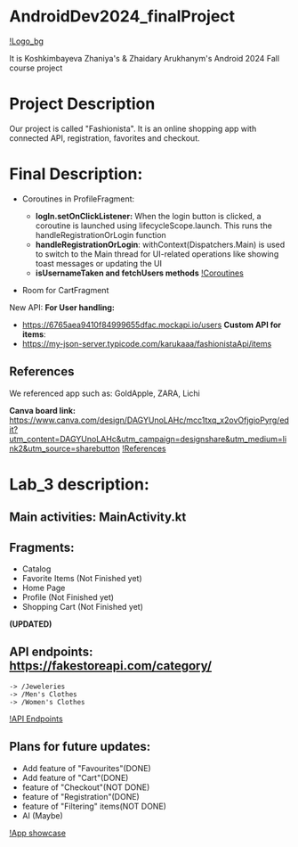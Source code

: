 # AndroidDev2024_finalProject
[!Logo_bg](https://github.com/ioiiiomio/AndroidDev2024_finalProject/blob/main/READMEimg/logo_bg.png)

It is Koshkimbayeva Zhaniya's &amp; Zhaidary Arukhanym's Android 2024 Fall course project

# Project Description
Our project is called "Fashionista". It is an online shopping app with connected API, registration, favorites and checkout. 

# Final Description: 
- Coroutines in ProfileFragment:
  - **logIn.setOnClickListener:** When the login button is clicked, a coroutine is launched using lifecycleScope.launch.
This runs the handleRegistrationOrLogin function
  - **handleRegistrationOrLogin**: withContext(Dispatchers.Main) is used to switch to the Main thread for UI-related operations like showing toast messages or updating the UI
  - **isUsernameTaken and fetchUsers methods**
[!Coroutines](https://github.com/ioiiiomio/AndroidDev2024_finalProject/blob/main/READMEimg/coroutine.png)

- Room for CartFragment

New API:
**For User handling:**
- https://6765aea9410f84999655dfac.mockapi.io/users
**Custom API for items**:
- https://my-json-server.typicode.com/karukaaa/fashionistaApi/items

## References
We referenced app such as: GoldApple, ZARA, Lichi

**Canva board link:** https://www.canva.com/design/DAGYUnoLAHc/mcc1txq_x2ovOfjgioPyrg/edit?utm_content=DAGYUnoLAHc&utm_campaign=designshare&utm_medium=link2&utm_source=sharebutton
[!References](https://github.com/ioiiiomio/AndroidDev2024_finalProject/blob/main/READMEimg/ref_new.png)


# Lab_3 description:
## Main activities: MainActivity.kt
## Fragments: 
- Catalog
- Favorite Items (Not Finished yet)
- Home Page
- Profile (Not Finished yet)
- Shopping Cart (Not Finished yet)

**(UPDATED)**
## API endpoints: https://fakestoreapi.com/category/
    -> /Jeweleries
    -> /Men's Clothes
    -> /Women's Clothes
[!API Endpoints](https://github.com/ioiiiomio/AndroidDev2024_finalProject/blob/main/READMEimg/API.png)
    

## Plans for future updates:
- Add feature of "Favourites"(DONE)
- Add feature of "Cart"(DONE)
- feature of "Checkout"(NOT DONE)
- feature of "Registration"(DONE)
- feature of "Filtering" items(NOT DONE)
- AI (Maybe)

[!App showcase](https://github.com/ioiiiomio/AndroidDev2024_finalProject/blob/main/READMEimg/app.png)


